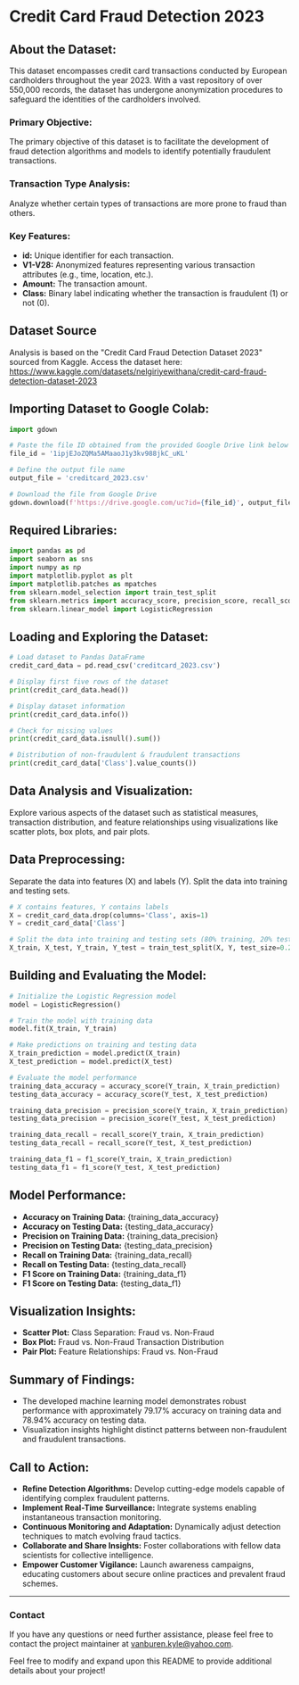 # Credit Card Fraud Detection 2023

## About the Dataset:
This dataset encompasses credit card transactions conducted by European cardholders throughout the year 2023. With a vast repository of over 550,000 records, the dataset has undergone anonymization procedures to safeguard the identities of the cardholders involved.

### Primary Objective:
The primary objective of this dataset is to facilitate the development of fraud detection algorithms and models to identify potentially fraudulent transactions.

### Transaction Type Analysis:
Analyze whether certain types of transactions are more prone to fraud than others.

### Key Features:
- **id:** Unique identifier for each transaction.
- **V1-V28:** Anonymized features representing various transaction attributes (e.g., time, location, etc.).
- **Amount:** The transaction amount.
- **Class:** Binary label indicating whether the transaction is fraudulent (1) or not (0).

## Dataset Source

Analysis is based on the "Credit Card Fraud Detection Dataset 2023" sourced from Kaggle. Access the dataset here: https://www.kaggle.com/datasets/nelgiriyewithana/credit-card-fraud-detection-dataset-2023

## Importing Dataset to Google Colab:
```python
import gdown

# Paste the file ID obtained from the provided Google Drive link below
file_id = '1ipjEJoZQMa5AMaaoJ1y3kv988jkC_uKL'

# Define the output file name
output_file = 'creditcard_2023.csv'

# Download the file from Google Drive
gdown.download(f'https://drive.google.com/uc?id={file_id}', output_file, quiet=False)
```

## Required Libraries:
```python
import pandas as pd
import seaborn as sns
import numpy as np
import matplotlib.pyplot as plt
import matplotlib.patches as mpatches
from sklearn.model_selection import train_test_split
from sklearn.metrics import accuracy_score, precision_score, recall_score, f1_score
from sklearn.linear_model import LogisticRegression
```

## Loading and Exploring the Dataset:
```python
# Load dataset to Pandas DataFrame
credit_card_data = pd.read_csv('creditcard_2023.csv')

# Display first five rows of the dataset
print(credit_card_data.head())

# Display dataset information
print(credit_card_data.info())

# Check for missing values
print(credit_card_data.isnull().sum())

# Distribution of non-fraudulent & fraudulent transactions
print(credit_card_data['Class'].value_counts())
```

## Data Analysis and Visualization:
Explore various aspects of the dataset such as statistical measures, transaction distribution, and feature relationships using visualizations like scatter plots, box plots, and pair plots.

## Data Preprocessing:
Separate the data into features (X) and labels (Y). Split the data into training and testing sets.

```python
# X contains features, Y contains labels
X = credit_card_data.drop(columns='Class', axis=1)
Y = credit_card_data['Class']

# Split the data into training and testing sets (80% training, 20% testing)
X_train, X_test, Y_train, Y_test = train_test_split(X, Y, test_size=0.2, random_state=42)
```

## Building and Evaluating the Model:
```python
# Initialize the Logistic Regression model
model = LogisticRegression()

# Train the model with training data
model.fit(X_train, Y_train)

# Make predictions on training and testing data
X_train_prediction = model.predict(X_train)
X_test_prediction = model.predict(X_test)

# Evaluate the model performance
training_data_accuracy = accuracy_score(Y_train, X_train_prediction)
testing_data_accuracy = accuracy_score(Y_test, X_test_prediction)

training_data_precision = precision_score(Y_train, X_train_prediction)
testing_data_precision = precision_score(Y_test, X_test_prediction)

training_data_recall = recall_score(Y_train, X_train_prediction)
testing_data_recall = recall_score(Y_test, X_test_prediction)

training_data_f1 = f1_score(Y_train, X_train_prediction)
testing_data_f1 = f1_score(Y_test, X_test_prediction)
```

## Model Performance:
- **Accuracy on Training Data:** {training_data_accuracy}
- **Accuracy on Testing Data:** {testing_data_accuracy}
- **Precision on Training Data:** {training_data_precision}
- **Precision on Testing Data:** {testing_data_precision}
- **Recall on Training Data:** {training_data_recall}
- **Recall on Testing Data:** {testing_data_recall}
- **F1 Score on Training Data:** {training_data_f1}
- **F1 Score on Testing Data:** {testing_data_f1}

## Visualization Insights:
- **Scatter Plot:** Class Separation: Fraud vs. Non-Fraud
- **Box Plot:** Fraud vs. Non-Fraud Transaction Distribution
- **Pair Plot:** Feature Relationships: Fraud vs. Non-Fraud

## Summary of Findings:
- The developed machine learning model demonstrates robust performance with approximately 79.17% accuracy on training data and 78.94% accuracy on testing data.
- Visualization insights highlight distinct patterns between non-fraudulent and fraudulent transactions.

## Call to Action:
- **Refine Detection Algorithms:** Develop cutting-edge models capable of identifying complex fraudulent patterns.
- **Implement Real-Time Surveillance:** Integrate systems enabling instantaneous transaction monitoring.
- **Continuous Monitoring and Adaptation:** Dynamically adjust detection techniques to match evolving fraud tactics.
- **Collaborate and Share Insights:** Foster collaborations with fellow data scientists for collective intelligence.
- **Empower Customer Vigilance:** Launch awareness campaigns, educating customers about secure online practices and prevalent fraud schemes.

---

### Contact

If you have any questions or need further assistance, please feel free to contact the project maintainer at vanburen.kyle@yahoo.com.

Feel free to modify and expand upon this README to provide additional details about your project!

